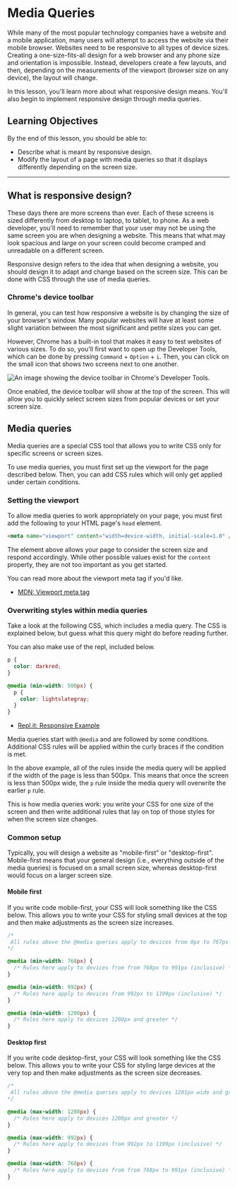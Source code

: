 # Media Queries

While many of the most popular technology companies have a website and a mobile application, many users will attempt to access the website via their mobile browser. Websites need to be responsive to all types of device sizes. Creating a one-size-fits-all design for a web browser and any phone size and orientation is impossible. Instead, developers create a few layouts, and then, depending on the measurements of the viewport (browser size on any device), the layout will change.

In this lesson, you'll learn more about what responsive design means. You'll also begin to implement responsive design through media queries.

## Learning Objectives

By the end of this lesson, you should be able to:

- Describe what is meant by responsive design.
- Modify the layout of a page with media queries so that it displays differently depending on the screen size.

---

## What is responsive design?

These days there are more screens than ever. Each of these screens is sized differently from desktop to laptop, to tablet, to phone. As a web developer, you'll need to remember that your user may not be using the same screen you are when designing a website. This means that what may look spacious and large on your screen could become cramped and unreadable on a different screen.

Responsive design refers to the idea that when designing a website, you should design it to adapt and change based on the screen size. This can be done with CSS through the use of media queries.

### Chrome's device toolbar

In general, you can test how responsive a website is by changing the size of your browser's window. Many popular websites will have at least some slight variation between the most significant and petite sizes you can get.

However, Chrome has a built-in tool that makes it easy to test websites of various sizes. To do so, you'll first want to open up the Developer Tools, which can be done by pressing `Command` + `Option` + `i`. Then, you can click on the small icon that shows two screens next to one another.

![An image showing the device toolbar in Chrome's Developer Tools.](./assets/device-toolbar.png)

Once enabled, the device toolbar will show at the top of the screen. This will allow you to quickly select screen sizes from popular devices or set your screen size.

## Media queries

Media queries are a special CSS tool that allows you to write CSS only for specific screens or screen sizes.

To use media queries, you must first set up the viewport for the page described below. Then, you can add CSS rules which will only get applied under certain conditions.

### Setting the viewport

To allow media queries to work appropriately on your page, you must first add the following to your HTML page's `head` element.

```html
<meta name="viewport" content="width=device-width, initial-scale=1.0" />
```

The element above allows your page to consider the screen size and respond accordingly. While other possible values exist for the `content` property, they are not too important as you get started.

You can read more about the viewport meta tag if you'd like.

- [MDN: Viewport meta tag](https://developer.mozilla.org/en-US/docs/Web/HTML/Viewport_meta_tag)

### Overwriting styles within media queries

Take a look at the following CSS, which includes a media query. The CSS is explained below, but guess what this query might do before reading further.

You can also make use of the repl, included below.

```css
p {
  color: darkred;
}

@media (min-width: 500px) {
  p {
    color: lightslategray;
  }
}
```

- [Repl.it: Responsive Example](https://replit.com/@Pursuit/Media-Queries-Responsive-Example)

Media queries start with `@media` and are followed by some conditions. Additional CSS rules will be applied within the curly braces if the condition is met.


In the above example, all of the rules inside the media query will be applied if the width of the page is less than 500px. This means that once the screen is less than 500px wide, the `p` rule inside the media query will overwrite the earlier `p` rule.


This is how media queries work: you write your CSS for one size of the screen and then write additional rules that lay on top of those styles for when the screen size changes.

### Common setup

Typically, you will design a website as "mobile-first" or "desktop-first". Mobile-first means that your general design (i.e., everything outside of the media queries) is focused on a small screen size, whereas desktop-first would focus on a larger screen size.

#### Mobile first

If you write code mobile-first, your CSS will look something like the CSS below. This allows you to write your CSS for styling small devices at the top and then make adjustments as the screen size increases.

```css
/* 
 All rules above the @media queries apply to devices from 0px to 767px wide (inclusive)
*/

@media (min-width: 768px) {
  /* Rules here apply to devices from from 768px to 991px (inclusive) */
}

@media (min-width: 992px) {
  /* Rules here apply to devices from 992px to 1199px (inclusive) */
}

@media (min-width: 1200px) {
  /* Rules here apply to devices 1200px and greater */
}
```

#### Desktop first

If you write code desktop-first, your CSS will look something like the CSS below. This allows you to write your CSS for styling large devices at the very top and then make adjustments as the screen size decreases.

```css
/* 
 All rules above the @media queries apply to devices 1201px wide and greater (inclusive)
*/

@media (max-width: 1200px) {
  /* Rules here apply to devices 1200px and greater */
}

@media (max-width: 992px) {
  /* Rules here apply to devices from 992px to 1199px (inclusive) */
}

@media (max-width: 768px) {
  /* Rules here apply to devices from from 768px to 991px (inclusive) */
}
```
